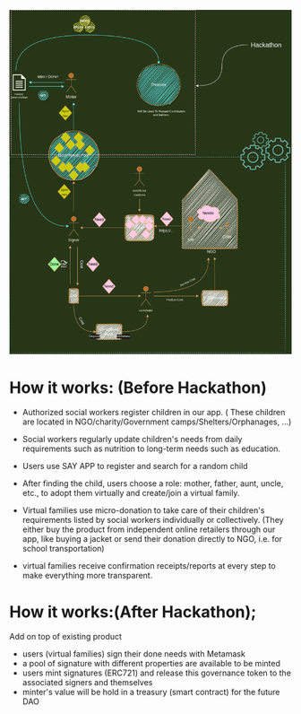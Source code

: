 ![image](/assets/hackathon.png)


# **How it works:** (Before Hackathon)

- Authorized social workers register children in our app. ( These children are located in NGO/charity/Government camps/Shelters/Orphanages, ...) 

-  Social workers regularly update children's needs from daily requirements such as nutrition to long-term needs such as education.

- Users use SAY APP to register and search for a random child 

- After finding the child, users choose a role: mother, father, aunt, uncle, etc., to adopt them virtually and create/join a virtual family.

- Virtual families use micro-donation to take care of their children's requirements listed by social workers individually or collectively. (They either buy the product from independent online retailers through our app, like buying a jacket or send their donation directly to NGO, i.e. for school transportation)

- virtual families receive confirmation receipts/reports at every step to make everything more transparent.

# **How it works:**(After Hackathon);
Add on top of existing product
- users (virtual families) sign their done needs with Metamask
- a pool of signature with different properties are available to be minted
- users mint signatures (ERC721) and release this governance token to the associated signers and themselves
- minter's value will be hold in a treasury (smart contract) for the future DAO

